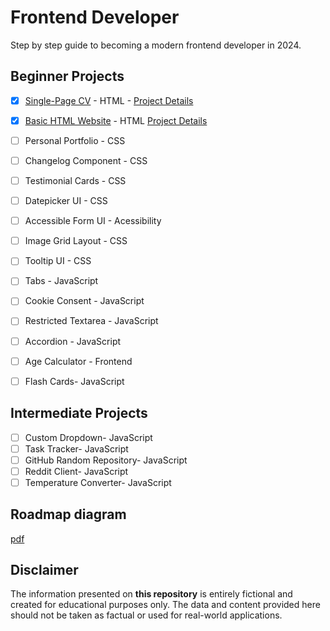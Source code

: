 # Frontend Developer

Step by step guide to becoming a modern frontend developer in 2024.

## Beginner Projects

- [x] [Single-Page CV](https://html-preview.github.io/?url=https://github.com/pfdev2519/roadmap-frontend/blob/main/single-page_cv/index.html) - HTML - [Project Details](https://roadmap.sh/projects/single-page-cv)

- [x] [Basic HTML Website](https://html-preview.github.io/?url=https://github.com/pfdev2519/roadmap-frontend/blob/main/basic_html_website%20/index.html) - HTML [Project Details](https://roadmap.sh/projects/basic-html-website)
- [ ] Personal Portfolio - CSS
- [ ] Changelog Component - CSS
- [ ] Testimonial Cards - CSS
- [ ] Datepicker UI - CSS
- [ ] Accessible Form UI - Acessibility
- [ ] Image Grid Layout - CSS
- [ ] Tooltip UI - CSS
- [ ] Tabs - JavaScript
- [ ] Cookie Consent - JavaScript
- [ ] Restricted Textarea - JavaScript
- [ ] Accordion - JavaScript
- [ ] Age Calculator - Frontend
- [ ] Flash Cards- JavaScript

## Intermediate Projects

- [ ] Custom Dropdown- JavaScript
- [ ] Task Tracker- JavaScript
- [ ] GitHub Random Repository- JavaScript
- [ ] Reddit Client- JavaScript
- [ ] Temperature Converter- JavaScript

## Roadmap diagram

[pdf](frontend.pdf)

## Disclaimer

The information presented on <b>this repository</b> is entirely fictional and created for educational purposes only. The data and content provided here should not be taken as factual or used for real-world applications.
